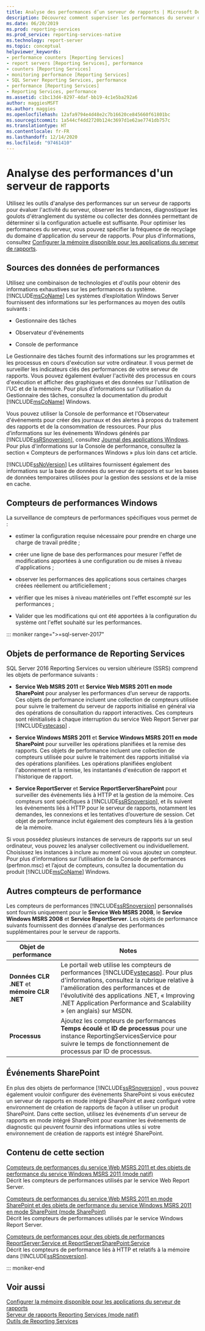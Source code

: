 ```yaml
---
title: Analyse des performances d’un serveur de rapports | Microsoft Docs
description: Découvrez comment superviser les performances du serveur de rapports pour évaluer l’activité du serveur, observer les tendances, diagnostiquer les goulots d’étranglement et collecter des données sur la configuration du système.
ms.date: 06/20/2019
ms.prod: reporting-services
ms.prod_service: reporting-services-native
ms.technology: report-server
ms.topic: conceptual
helpviewer_keywords:
- performance counters [Reporting Services]
- report servers [Reporting Services], performance
- counters [Reporting Services]
- monitoring performance [Reporting Services]
- SQL Server Reporting Services, performance
- performance [Reporting Services]
- Reporting Services, performance
ms.assetid: c1bc13d4-8297-4daf-bb19-4c1e5ba292a6
author: maggiesMSFT
ms.author: maggies
ms.openlocfilehash: 12afa9794e4d48e2c7b16620ce845660f61801bc
ms.sourcegitcommit: 1a544cf4dd2720b124c3697d1e62ae7741db757c
ms.translationtype: HT
ms.contentlocale: fr-FR
ms.lasthandoff: 12/14/2020
ms.locfileid: "97461410"
---
```

# <a name="monitoring-report-server-performance"></a>Analyse des performances d'un serveur de rapports
  Utilisez les outils d'analyse des performances sur un serveur de rapports pour évaluer l'activité du serveur, observer les tendances, diagnostiquer les goulots d'étranglement du système ou collecter des données permettant de déterminer si la configuration actuelle est suffisante. Pour optimiser les performances du serveur, vous pouvez spécifier la fréquence de recyclage du domaine d'application du serveur de rapports. Pour plus d’informations, consultez [Configurer la mémoire disponible pour les applications du serveur de rapports](../../reporting-services/report-server/configure-available-memory-for-report-server-applications.md).  
  
## <a name="sources-of-performance-data"></a>Sources des données de performances  
 Utilisez une combinaison de technologies et d'outils pour obtenir des informations exhaustives sur les performances du système. [!INCLUDE[msCoName](../../includes/msconame-md.md)] Les systèmes d’exploitation Windows Server fournissent des informations sur les performances au moyen des outils suivants :  
  
-   Gestionnaire des tâches  
  
-   Observateur d'événements  
  
-   Console de performance  
  
 Le Gestionnaire des tâches fournit des informations sur les programmes et les processus en cours d'exécution sur votre ordinateur. Il vous permet de surveiller les indicateurs clés des performances de votre serveur de rapports. Vous pouvez également évaluer l'activité des processus en cours d'exécution et afficher des graphiques et des données sur l'utilisation de l'UC et de la mémoire. Pour plus d'informations sur l'utilisation du Gestionnaire des tâches, consultez la documentation du produit [!INCLUDE[msCoName](../../includes/msconame-md.md)] Windows.  
  
 Vous pouvez utiliser la Console de performance et l'Observateur d'événements pour créer des journaux et des alertes à propos du traitement des rapports et de la consommation de ressources. Pour plus d’informations sur les événements Windows générés par [!INCLUDE[ssRSnoversion](../../includes/ssrsnoversion-md.md)], consultez [Journal des applications Windows](../../reporting-services/report-server/windows-application-log.md). Pour plus d'informations sur la Console de performance, consultez la section « Compteurs de performances Windows » plus loin dans cet article.  
  
 [!INCLUDE[ssNoVersion](../../includes/ssnoversion-md.md)] Les utilitaires fournissent également des informations sur la base de données du serveur de rapports et sur les bases de données temporaires utilisées pour la gestion des sessions et de la mise en cache.  
  
## <a name="windows-performance-counters"></a>Compteurs de performances Windows  
 La surveillance de compteurs de performances spécifiques vous permet de :  
  
-   estimer la configuration requise nécessaire pour prendre en charge une charge de travail prédite ;  
  
-   créer une ligne de base des performances pour mesurer l'effet de modifications apportées à une configuration ou de mises à niveau d'applications ;  
  
-   observer les performances des applications sous certaines charges créées réellement ou artificiellement ;  
  
-   vérifier que les mises à niveau matérielles ont l'effet escompté sur les performances ;  
  
-   Valider que les modifications qui ont été apportées à la configuration du système ont l'effet souhaité sur les performances.  

::: moniker range=">=sql-server-2017"
  
## <a name="reporting-services-performance-objects"></a>Objets de performance de Reporting Services  
SQL Server 2016 Reporting Services ou version ultérieure (SSRS) comprend les objets de performance suivants :  
  
-   **Service Web MSRS 2011** et **Service Web MSRS 2011 en mode SharePoint** pour analyser les performances d’un serveur de rapports. Ces objets de performance incluent une collection de compteurs utilisée pour suivre le traitement du serveur de rapports initialisé en général via des opérations de consultation du rapport interactives. Ces compteurs sont réinitialisés à chaque interruption du service Web Report Server par [!INCLUDE[vstecasp](../../includes/vstecasp-md.md)] .  
  
-   **Service Windows MSRS 2011** et **Service Windows MSRS 2011 en mode SharePoint** pour surveiller les opérations planifiées et la remise des rapports. Ces objets de performance incluent une collection de compteurs utilisée pour suivre le traitement des rapports initialisé via des opérations planifiées. Les opérations planifiées englobent l'abonnement et la remise, les instantanés d'exécution de rapport et l'historique de rapport.  
  
-   **Service ReportServer** et **Service ReportServerSharePoint** pour surveiller des événements liés à HTTP et la gestion de la mémoire. Ces compteurs sont spécifiques à [!INCLUDE[ssRSnoversion](../../includes/ssrsnoversion-md.md)], et ils suivent les événements liés à HTTP pour le serveur de rapports, notamment les demandes, les connexions et les tentatives d’ouverture de session. Cet objet de performance inclut également des compteurs liés à la gestion de la mémoire.  
  
 Si vous possédez plusieurs instances de serveurs de rapports sur un seul ordinateur, vous pouvez les analyser collectivement ou individuellement. Choisissez les instances à inclure au moment où vous ajoutez un compteur. Pour plus d’informations sur l’utilisation de la Console de performances (perfmon.msc) et l’ajout de compteurs, consultez la documentation du produit [!INCLUDE[msCoName](../../includes/msconame-md.md)] Windows.  
  
## <a name="other-performance-counters"></a>Autres compteurs de performance  
 Les compteurs de performances [!INCLUDE[ssRSnoversion](../../includes/ssrsnoversion-md.md)] personnalisés sont fournis uniquement pour le **Service Web MSRS 2008**, le **Service Windows MSRS 2008** et **Service ReportServer**. Les objets de performance suivants fournissent des données d'analyse des performances supplémentaires pour le serveur de rapports.  
  
|Objet de performance|Notes|  
|------------------------|-----------|  
|**Données CLR .NET** et **mémoire CLR .NET**|Le portail web utilise les compteurs de performances [!INCLUDE[vstecasp](../../includes/vstecasp-md.md)]. Pour plus d'informations, consultez la rubrique relative à l'amélioration des performances et de l'évolutivité des applications .NET, « Improving .NET Application Performance and Scalability » (en anglais) sur MSDN.|  
|**Processus**|Ajoutez les compteurs de performances **Temps écoulé** et **ID de processus** pour une instance ReportingServicesService pour suivre le temps de fonctionnement de processus par ID de processus.|  
  
## <a name="sharepoint-events"></a>Événements SharePoint  
 En plus des objets de performance [!INCLUDE[ssRSnoversion](../../includes/ssrsnoversion-md.md)] , vous pouvez également vouloir configurer des événements SharePoint si vous exécutez un serveur de rapports en mode intégré SharePoint et avez configuré votre environnement de création de rapports de façon à utiliser un produit SharePoint. Dans cette section, utilisez les événements d'un serveur de rapports en mode intégré SharePoint pour examiner les événements de diagnostic qui peuvent fournir des informations utiles si votre environnement de création de rapports est intégré SharePoint.  
  
## <a name="in-this-section"></a>Contenu de cette section  
 [Compteurs de performances du service Web MSRS 2011 et des objets de performance du service Windows MSRS 2011 &#40;mode natif&#41;](../../reporting-services/report-server/performance-counters-msrs-2011-web-service-performance-objects.md)  
 Décrit les compteurs de performances utilisés par le service Web Report Server.  
  
 [Compteurs de performances du service Web MSRS 2011 en mode SharePoint et des objets de performance du service Windows MSRS 2011 en mode SharePoint &#40;mode SharePoint&#41;](../../reporting-services/report-server/performance-counters-msrs-2011-sharepoint-mode-performance-objects.md)  
 Décrit les compteurs de performances utilisés par le service Windows Report Server.  
  
 [Compteurs de performances pour des objets de performances ReportServer:Service  et ReportServerSharePoint:Service](../../reporting-services/report-server/performance-counters-reportserver-service-performance-objects.md)  
 Décrit les compteurs de performance liés à HTTP et relatifs à la mémoire dans [!INCLUDE[ssRSnoversion](../../includes/ssrsnoversion-md.md)].  

::: moniker-end
  
## <a name="see-also"></a>Voir aussi  
 [Configurer la mémoire disponible pour les applications du serveur de rapports](../../reporting-services/report-server/configure-available-memory-for-report-server-applications.md)   
 [Serveur de rapports Reporting Services &#40;mode natif&#41;](../../reporting-services/report-server/reporting-services-report-server-native-mode.md)   
 [Outils de Reporting Services](../../reporting-services/tools/reporting-services-tools.md)  
  